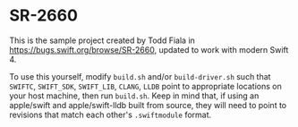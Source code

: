 # SR-2660

This is the sample project created by Todd Fiala in
https://bugs.swift.org/browse/SR-2660, updated to work with modern Swift 4.

To use this yourself, modify `build.sh` and/or `build-driver.sh` such that
`SWIFTC`, `SWIFT_SDK`, `SWIFT_LIB`, `CLANG`, `LLDB` point to appropriate
locations on your host machine, then run `build.sh`. Keep in mind that, if
using an apple/swift and apple/swift-lldb built from source, they will
need to point to revisions that match each other's `.swiftmodule` format.
